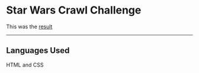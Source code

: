 # Star Wars Crawl Challenge

This was the [result](https://jann-basso.github.io/Star-Wars-Crawl/)

---

## Languages Used
HTML and CSS